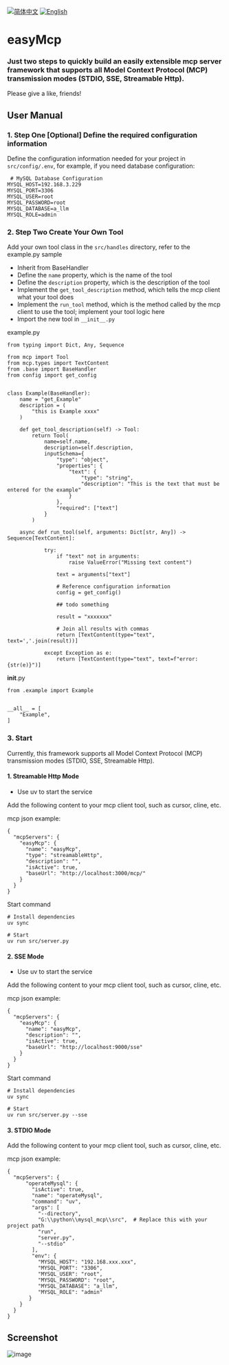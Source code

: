 [![简体中文](https://img.shields.io/badge/简体中文-点击查看-orange)](README-zh.md)
[![English](https://img.shields.io/badge/English-Click-yellow)](README.md)

# easyMcp
### Just two steps to quickly build an easily extensible mcp server framework that supports all Model Context Protocol (MCP) transmission modes (STDIO, SSE, Streamable Http).
Please give a like, friends!

## User Manual

### 1. Step One [Optional] Define the required configuration information
Define the configuration information needed for your project in `src/config/.env`, for example, if you need database configuration:
```aiignore
 # MySQL Database Configuration
MYSQL_HOST=192.168.3.229
MYSQL_PORT=3306
MYSQL_USER=root
MYSQL_PASSWORD=root
MYSQL_DATABASE=a_llm
MYSQL_ROLE=admin
```


### 2. Step Two Create Your Own Tool
Add your own tool class in the `src/handles` directory, refer to the example.py sample

* Inherit from BaseHandler
* Define the `name` property, which is the name of the tool
* Define the `description` property, which is the description of the tool
* Implement the `get_tool_description` method, which tells the mcp client what your tool does
* Implement the `run_tool` method, which is the method called by the mcp client to use the tool; implement your tool logic here
* Import the new tool in `__init__.py`

example.py
```aiignore
from typing import Dict, Any, Sequence

from mcp import Tool
from mcp.types import TextContent
from .base import BaseHandler
from config import get_config


class Example(BaseHandler):
    name = "get_Example"
    description = (
        "this is Example xxxx"
    )

    def get_tool_description(self) -> Tool:
        return Tool(
            name=self.name,
            description=self.description,
            inputSchema={
                "type": "object",
                "properties": {
                    "text": {
                        "type": "string",
                        "description": "This is the text that must be entered for the example"
                    }
                },
                "required": ["text"]
            }
        )

    async def run_tool(self, arguments: Dict[str, Any]) -> Sequence[TextContent]:

            try:
                if "text" not in arguments:
                    raise ValueError("Missing text content")

                text = arguments["text"]

                # Reference configuration information
                config = get_config()

                ## todo something

                result = "xxxxxxx"

                # Join all results with commas
                return [TextContent(type="text", text=','.join(result))]

            except Exception as e:
                return [TextContent(type="text", text=f"error: {str(e)}")]

```

__init__.py 
```aiignore
from .example import Example


__all__ = [
    "Example",
]
```

### 3. Start
Currently, this framework supports all Model Context Protocol (MCP) transmission modes (STDIO, SSE, Streamable Http).

#### 1. Streamable Http Mode

- Use uv to start the service

Add the following content to your mcp client tool, such as cursor, cline, etc.

mcp json example:
````
{
  "mcpServers": {
    "easyMcp": {
      "name": "easyMcp",
      "type": "streamableHttp",
      "description": "",
      "isActive": true,
      "baseUrl": "http://localhost:3000/mcp/"
    }
  }
}
````

Start command
```
# Install dependencies
uv sync

# Start
uv run src/server.py

```


#### 2. SSE Mode

- Use uv to start the service

Add the following content to your mcp client tool, such as cursor, cline, etc.

mcp json example:
````
{
  "mcpServers": {
    "easyMcp": {
      "name": "easyMcp",
      "description": "",
      "isActive": true,
      "baseUrl": "http://localhost:9000/sse"
    }
  }
}
````

Start command
```
# Install dependencies
uv sync

# Start
uv run src/server.py --sse
```

#### 3. STDIO Mode

Add the following content to your mcp client tool, such as cursor, cline, etc.

mcp json example:
```
{
  "mcpServers": {
      "operateMysql": {
        "isActive": true,
        "name": "operateMysql",
        "command": "uv",
        "args": [
          "--directory",
          "G:\\python\\mysql_mcp\\src",  # Replace this with your project path
          "run",
          "server.py",
          "--stdio"
        ],
        "env": {
          "MYSQL_HOST": "192.168.xxx.xxx",
          "MYSQL_PORT": "3306",
          "MYSQL_USER": "root",
          "MYSQL_PASSWORD": "root",
          "MYSQL_DATABASE": "a_llm",
          "MYSQL_ROLE": "admin"
       }
    }
  }
}    
```

## Screenshot
![image](https://github.com/user-attachments/assets/72854681-16ad-4dc8-a095-5e6e63e07deb)


